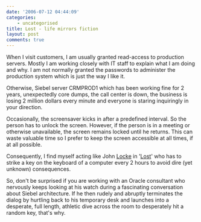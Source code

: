 ```yaml
---
date: '2006-07-12 04:44:09'
categories:
    - uncategorised
title: Lost - life mirrors fiction
layout: post
comments: true
---
```


When I visit customers, I am usually granted read-access to production
servers. Mostly I am working closely with IT staff to explain what I am
doing and why. I am not normally granted the passwords to administer the
production system which is just the way I like it.

Otherwise, Siebel server CRMPROD1 which has been working fine for 2
years, unexpectedly core dumps, the call center is down, the business is
losing 2 million dollars every minute and everyone is staring
inquiringly in your direction.

Occasionally, the screensaver kicks in after a predefined interval. So
the person has to unlock the screen. However, if the person is in a
meeting or otherwise unavailable, the screen remains locked until he
returns. This can waste valuable time so I prefer to keep the screen
accessible at all times, if at all possible.

Consequently, I find myself acting like John
[Locke](http://www.channel4.com/entertainment/tv/microsites/L/lost/locke.html)
in '[Lost](http://www.channel4.com/entertainment/tv/microsites/L/lost/)'
who has to strike a key on the keyboard of a computer every 2 hours to
avoid dire (yet unknown) consequences.

So, don't be surprised if you are working with an Oracle consultant who
nervously keeps looking at his watch during a fascinating conversation
about Siebel architecture. If he then rudely and abruptly terminates the
dialog by hurtling back to his temporary desk and launches into a
desperate, full length, athletic dive across the room to desperately hit
a random key, that's why.
